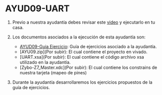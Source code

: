 # AYUD09-UART
1. Previo a nuestra ayudantía debes revisar este [video](https://youtu.be/3dn__gzqBcg) y ejecutarlo en tu casa.
2. Los documentos asociados a la ejecución de esta ayudantía son:
    * [AYUD09-Guia Ejercicio](AYU09_UART.pdf):  Guía de ejercicios asociado a la ayudantía. 
    * [AYU09.zip](Por subir): El cual contiene el proyecto en vivado.
    * [UART.xsa](Por subir): El cual contiene el código archivo xsa utilizado en la ayudantía.  
    * [Zybo-Z7_Master.xdc](Por subir):  El cual contiene los constrains de nuestra tarjeta (mapeo de pines)
      
   
3. Durante la ayudantía desarrollaremos los ejercicios propuestos de la guía de ejercicios.

